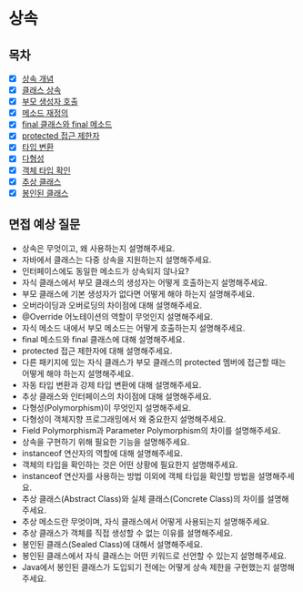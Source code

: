 # 상속

## 목차

- [x] [상속 개념](https://github.com/2025-cs-study/2025-CS-Study/blob/main/java/07_inheritance/7.1_inheritance_concept.md)
- [x] [클래스 상속](https://github.com/2025-cs-study/2025-CS-Study/blob/main/java/07_inheritance/7.2_class_inheritance.md)
- [x] [부모 생성자 호출](https://github.com/2025-cs-study/2025-CS-Study/blob/main/java/07_inheritance/7.3_parent_constructor_call.md)
- [x] [메소드 재정의](https://github.com/2025-cs-study/2025-CS-Study/blob/main/java/07_inheritance/7.4_method_overriding.md)
- [x] [final 클래스와 final 메소드](https://github.com/2025-cs-study/2025-CS-Study/blob/main/java/07_inheritance/7.5_final_class_and_final_method.md)
- [x] [protected 접근 제한자](https://github.com/2025-cs-study/2025-CS-Study/blob/main/java/07_inheritance/7.6_protected_access_modifier.md)
- [x] [타입 변환](https://github.com/2025-cs-study/2025-CS-Study/blob/main/java/07_inheritance/7.7_type_casting.md)
- [x] [다형성](https://github.com/2025-cs-study/2025-CS-Study/blob/main/java/07_inheritance/7.8_polymorphism.md)
- [x] [객체 타입 확인](https://github.com/2025-cs-study/2025-CS-Study/blob/main/java/07_inheritance/7.9_object_type_check.md)
- [x] [추상 클래스](https://github.com/2025-cs-study/2025-CS-Study/blob/main/java/07_inheritance/7.10_abstract_class.md)
- [x] [봉인된 클래스](https://github.com/2025-cs-study/2025-CS-Study/blob/main/java/07_inheritance/7.11_sealed_class.md)

## 면접 예상 질문
- 상속은 무엇이고, 왜 사용하는지 설명해주세요.
- 자바에서 클래스는 다중 상속을 지원하는지 설명해주세요.
- 인터페이스에도 동일한 메소드가 상속되지 않나요? 
- 자식 클래스에서 부모 클래스의 생성자는 어떻게 호출하는지 설명해주세요. 
- 부모 클래스에 기본 생성자가 없다면 어떻게 해야 하는지 설명해주세요. 
- 오버라이딩과 오버로딩의 차이점에 대해 설명해주세요. 
- @Override 어노테이션의 역할이 무엇인지 설명해주세요. 
- 자식 메소드 내에서 부모 메소드는 어떻게 호출하는지 설명해주세요. 
- final 메소드와 final 클래스에 대해 설명해주세요. 
- protected 접근 제한자에 대해 설명해주세요. 
- 다른 패키지에 있는 자식 클래스가 부모 클래스의 protected 멤버에 접근할 때는 어떻게 해야 하는지 설명해주세요. 
- 자동 타입 변환과 강제 타입 변환에 대해 설명해주세요. 
- 추상 클래스와 인터페이스의 차이점에 대해 설명해주세요.
- 다형성(Polymorphism)이 무엇인지 설명해주세요. 
- 다형성이 객체지향 프로그래밍에서 왜 중요한지 설명해주세요. 
- Field Polymorphism과 Parameter Polymorphism의 차이를 설명해주세요. 
- 상속을 구현하기 위해 필요한 기능을 설명해주세요. 
- instanceof 연산자의 역할에 대해 설명해주세요. 
- 객체의 타입을 확인하는 것은 어떤 상황에 필요한지 설명해주세요. 
- instanceof 연산자를 사용하는 방법 이외에 객체 타입을 확인할 방법을 설명해주세요. 
- 추상 클래스(Abstract Class)와 실체 클래스(Concrete Class)의 차이를 설명해주세요. 
- 추상 메소드란 무엇이며, 자식 클래스에서 어떻게 사용되는지 설명해주세요. 
- 추상 클래스가 객체를 직접 생성할 수 없는 이유를 설명해주세요. 
- 봉인된 클래스(Sealed Class)에 대해서 설명해주세요. 
- 봉인된 클래스에서 자식 클래스는 어떤 키워드로 선언할 수 있는지 설명해주세요. 
- Java에서 봉인된 클래스가 도입되기 전에는 어떻게 상속 제한을 구현했는지 설명해주세요.